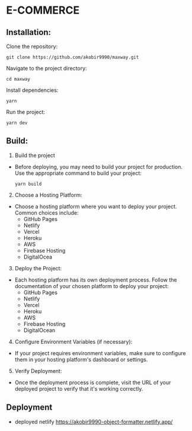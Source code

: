 # E-COMMERCE

## Installation:
Clone the repository:
```
git clone https://github.com/akobir9990/maxway.git
```
Navigate to the project directory:
```
cd maxway
```
Install dependencies:
```
yarn
```
Run the project:
```
yarn dev
```
## Build:
1. Build the project
 - Before deploying, you may need to build your project for production. Use the appropriate command to build your project:
    ```
    yarn build
    ```
2. Choose a Hosting Platform:
 - Choose a hosting platform where you want to deploy your project. Common choices include:
    - GitHub Pages
    - Netlify
    - Vercel
    - Heroku
    - AWS
    - Firebase Hosting
    - DigitalOcea
3. Deploy the Project:
 - Each hosting platform has its own deployment process. Follow the documentation of your chosen platform to deploy your project:
    - GitHub Pages
    - Netlify
    - Vercel
    - Heroku
    - AWS
    - Firebase Hosting
    - DigitalOcean
4. Configure Environment Variables (if necessary):
 - If your project requires environment variables, make sure to configure them in your hosting platform's dashboard or settings.
5. Verify Deployment:
 - Once the deployment process is complete, visit the URL of your deployed project to verify that it's working correctly.




## Deployment
- deployed netlify https://akobir9990-object-formatter.netlify.app/
